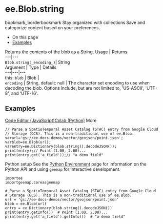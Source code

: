  
#  ee.Blob.string
bookmark_borderbookmark Stay organized with collections  Save and categorize content based on your preferences. 
  * On this page
  * [Examples](https://developers.google.com/earth-engine/apidocs/ee-blob-string#examples)


Returns the contents of the blob as a String.
Usage | Returns  
---|---  
`Blob.string(_encoding_)`|  String  
Argument | Type | Details  
---|---|---  
this: `blob` | Blob |   
`encoding` | String, default: null | The character set encoding to use when decoding the blob. Options include, but are not limited to, 'US-ASCII', 'UTF-8', and 'UTF-16'.  
## Examples
[Code Editor (JavaScript)](https://developers.google.com/earth-engine/apidocs/ee-blob-string#code-editor-javascript-sample)[Colab (Python)](https://developers.google.com/earth-engine/apidocs/ee-blob-string#colab-python-sample) More
```
// Parse a SpatioTemporal Asset Catalog (STAC) entry from Google Cloud
// Storage (GCS). This is a non-traditional use of ee.Blob.
varurl='gs://ee-docs-demos/vector/geojson/point.json';
varblob=ee.Blob(url);
varentry=ee.Dictionary(blob.string().decodeJSON());
print(entry);// Point (1.00, 2.00)...
print(entry.get('a_field'));// "a demo field"
```
Python setup
See the [ Python Environment](https://developers.google.com/earth-engine/guides/python_install) page for information on the Python API and using `geemap` for interactive development.
```
importee
importgeemap.coreasgeemap
```
```
# Parse a SpatioTemporal Asset Catalog (STAC) entry from Google Cloud
# Storage (GCS). This is a non-traditional use of ee.Blob.
url = 'gs://ee-docs-demos/vector/geojson/point.json'
blob = ee.Blob(url)
entry = ee.Dictionary(blob.string().decodeJSON())
print(entry.getInfo())  # Point (1.00, 2.00)...
print(entry.get('a_field').getInfo())  # "a demo field"
```

